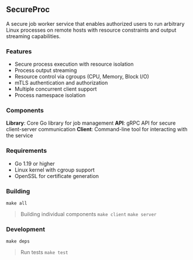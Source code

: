 ## SecureProc
A secure job worker service that enables authorized users to run arbitrary Linux processes on remote hosts with resource constraints and output streaming capabilities.

### Features
* Secure process execution with resource isolation
* Process output streaming
* Resource control via cgroups (CPU, Memory, Block I/O)
* mTLS authentication and authorization
* Multiple concurrent client support
* Process namespace isolation

### Components
**Library**: Core Go library for job management
**API**: gRPC API for secure client-server communication
**Client**: Command-line tool for interacting with the service

### Requirements
* Go 1.19 or higher
* Linux kernel with cgroup support
* OpenSSL for certificate generation

### Building 
`make all`

> Building individual components
`make client`
`make server`

### Development
`make deps`

> Run tests
`make test`
